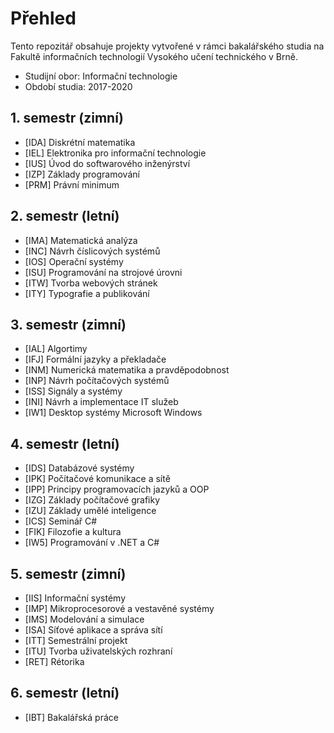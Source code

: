 # Přehled

Tento repozitář obsahuje projekty vytvořené v rámci bakalářského studia na Fakultě informačních technologií Vysokého učení technického v Brně.

- Studijní obor: Informační technologie
- Období studia: 2017-2020


## 1. semestr (zimní)

- [IDA]	Diskrétní matematika
- [IEL]	Elektronika pro informační technologie
- [IUS]	Úvod do softwarového inženýrství
- [IZP]	Základy programování
- [PRM]	Právní minimum

## 2. semestr (letní)

- [IMA]	Matematická analýza
- [INC]	Návrh číslicových systémů
- [IOS]	Operační systémy
- [ISU]	Programování na strojové úrovni
- [ITW]	Tvorba webových stránek
- [ITY] Typografie a publikování

## 3. semestr (zimní)

- [IAL]	Algortimy
- [IFJ] Formální jazyky a překladače
- [INM]	Numerická matematika a pravděpodobnost
- [INP] Návrh počítačových systémů
- [ISS]	Signály a systémy
- [INI] Návrh a implementace IT služeb
- [IW1]	Desktop systémy Microsoft Windows

## 4. semestr (letní)

- [IDS] Databázové systémy
- [IPK] Počítačové komunikace a sítě
- [IPP] Principy programovacích jazyků a OOP
- [IZG] Základy počítačové grafiky
- [IZU] Základy umělé inteligence
- [ICS] Seminář C#
- [FIK] Filozofie a kultura
- [IW5] Programování v .NET a C# 

## 5. semestr (zimní)

- [IIS] Informační systémy
- [IMP] Mikroprocesorové a vestavěné systémy
- [IMS] Modelování a simulace
- [ISA] Síťové aplikace a správa sítí
- [ITT] Semestrální projekt
- [ITU] Tvorba uživatelských rozhraní
- [RET] Rétorika

## 6. semestr (letní)

- [IBT] Bakalářská práce